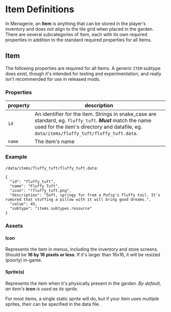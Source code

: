 # Item Definitions

In Menagerie, an **Item** is anything that can be stored in the player's inventory and does *not* align to the tile grid when placed in the garden. There are several subcategories of Item, each with its own required properties in addition to the standard required properties for all Items.

## Item

The following properties are required for all Items. A generic `ITEM` subtype does exist, though it's intended for testing and experimentation, and really isn't recommended for use in released mods.

### Properties

| property | description |
|---|---|
| `id` | An identifier for the item. Strings in snake_case are standard, eg. `fluffy_tuft`. ***Must*** match the name used for the item's directory and datafile, eg. `data/items/fluffy_tuft/fluffy_tuft.data`.
| `name` | The item's name |

### Example

`/data/items/fluffy_tuft/fluffy_tuft.data`:

```
{
  "id": "fluffy_tuft",
  "name": "Fluffy Tuft",
  "icon": "!fluffy_tuft.png",
  "description": "Soft, springy fur from a Pufig's fluffy tail. It's rumored that stuffing a pillow with it will bring good dreams.",
  "value": 45,
  "subtype": "items.subtypes.resource"
}

```

### Assets

#### Icon

Represents the item in menus, including the inventory and store screens. Should be **16 by 16 pixels or less**. If it's larger than 16x16, it will be resized (poorly) in-game.

#### Sprite(s)

Represents the item when it's physically present in the garden. *By default, an item's **icon** is used as its sprite.*

For most items, a single static sprite will do, but if your item uses multiple sprites, their can be specified in the data file.